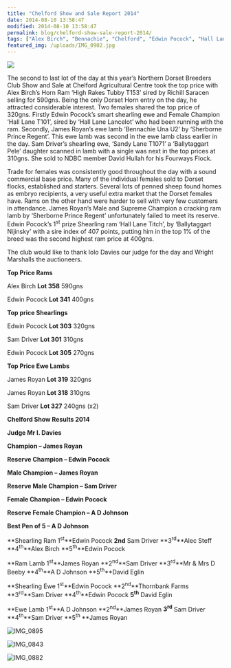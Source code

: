 ```yaml
---
title: "Chelford Show and Sale Report 2014"
date: 2014-08-10 13:58:47
modified: 2014-08-10 13:58:47
permalink: blog/chelford-show-sale-report-2014/
tags: ["Alex Birch", "Bennachie", "Chelford", "Edwin Pocock", "Hall Lane", "James Royan", "NDBC", "Poll Dorset", "Report", "Results", "Sam Driver", "Sandy Lane", "Waggoners", "Wright Marshall"]
featured_img: /uploads/IMG_0902.jpg
---
```


![](/uploads/IMG_0902.jpg)

The second to last lot of the day at this year’s Northern Dorset Breeders Club Show and Sale at Chelford Agricultural Centre took the top price with Alex Birch’s Horn Ram ‘High Rakes Tubby T153’ sired by Richill Saracen selling for 590gns. Being the only Dorset Horn entry on the day, he attracted considerable interest. Two females shared the top price of 320gns. Firstly Edwin Pocock’s smart shearling ewe and Female Champion ‘Hall Lane T101’, sired by ‘Hall Lane Lancelot’ who had been running with the ram. Secondly, James Royan’s ewe lamb ‘Bennachie Una U2’ by ‘Sherborne Prince Regent’. This ewe lamb was second in the ewe lamb class earlier in the day. Sam Driver’s shearling ewe, ‘Sandy Lane T1071’ a ‘Ballytaggart Pele’ daughter scanned in lamb with a single was next in the top prices at 310gns. She sold to NDBC member David Hullah for his Fourways Flock.

Trade for females was consistently good throughout the day with a sound commercial base price. Many of the individual females sold to Dorset flocks, established and starters. Several lots of penned sheep found homes as embryo recipients, a very useful extra market that the Dorset females have. Rams on the other hand were harder to sell with very few customers in attendance. James Royan’s Male and Supreme Champion a cracking ram lamb by ‘Sherborne Prince Regent’ unfortunately failed to meet its reserve. Edwin Pocock’s 1<sup>st</sup> prize Shearling ram ‘Hall Lane Titch’, by ‘Ballytaggart Nijinsky’ with a sire index of 407 points, putting him in the top 1% of the breed was the second highest ram price at 400gns.

The club would like to thank Iolo Davies our judge for the day and Wright Marshalls the auctioneers.

**Top Price Rams**

Alex Birch **Lot 358** 590gns

Edwin Pocock **Lot 341** 400gns

**Top price Shearlings**

Edwin Pocock **Lot 303** 320gns

Sam Driver **Lot 301** 310gns

Edwin Pocock **Lot 305** 270gns

**Top Price Ewe Lambs**

James Royan **Lot 319** 320gns

James Royan **Lot 318** 310gns

Sam Driver **Lot 327** 240gns (x2)

**Chelford Show Results 2014**

**Judge Mr I. Davies**

**Champion – James Royan**

**Reserve Champion – Edwin Pocock**

**Male Champion – James Royan**

**Reserve Male Champion – Sam Driver**

**Female Champion – Edwin Pocock**

**Reserve Female Champion – A D Johnson**

**Best Pen of 5 – A D Johnson**

**Shearling Ram 1<sup>st</sup>**Edwin Pocock **2nd** Sam Driver **3<sup>rd</sup>**Alec Steff **4<sup>th</sup>**Alex Birch **5<sup>th</sup>**Edwin Pocock

**Ram Lamb 1<sup>st</sup>**James Royan **2<sup>nd</sup>**Sam Driver **3<sup>rd</sup>**Mr &amp; Mrs D Beeby **4<sup>th</sup>**A D Johnson **5<sup>th</sup>**David Eglin

**Shearling Ewe 1<sup>st</sup>**Edwin Pocock **2<sup>nd</sup>**Thornbank Farms **3<sup>rd</sup>**Sam Driver **4<sup>th</sup>**Edwin Pocock **5<sup>th</sup>** David Eglin

**Ewe Lamb 1<sup>st</sup>**A D Johnson **2<sup>nd</sup>**James Royan **3<sup>rd</sup>** Sam Driver **4<sup>th</sup>**Sam Driver **5<sup>th </sup>**James Royan

![IMG_0895](/uploads/IMG_0895.jpg)

![IMG_0843](/uploads/IMG_0843.jpg)

![IMG_0882](/uploads/IMG_0882.jpg)
